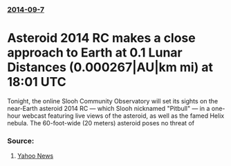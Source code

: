 ### [2014-09-7](/news/2014/09/7/index.md)

# Asteroid 2014 RC makes a close approach to Earth at 0.1 Lunar Distances (0.000267|AU|km mi) at 18:01 UTC 

Tonight, the online Slooh Community Observatory will set its sights on the near-Earth asteroid 2014 RC — which Slooh nicknamed &quot;Pitbull&quot; — in a one-hour webcast featuring live views of the asteroid, as well as the famed Helix nebula. The 60-foot-wide (20 meters) asteroid poses no threat of


### Source:

1. [Yahoo News](https://news.yahoo.com/asteroid-2014-rc-buzzing-earth-weekend-see-online-150635034.html)
